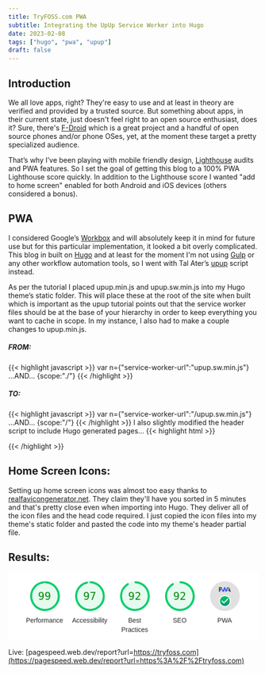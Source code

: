 ```yaml
---
title: TryFOSS.com PWA
subtitle: Integrating the UpUp Service Worker into Hugo
date: 2023-02-08
tags: ["hugo", "pwa", "upup"]
draft: false
---
```


## Introduction

We all love apps, right?  They're easy to use and at least in theory are verified and provided by a trusted source.  But something about apps, in their current state, just doesn't feel right to an open source enthusiast, does it?  Sure, there's [F-Droid](https://f-droid.org/) which is a great project and a handful of open source phones and/or phone OSes, yet, at the moment these target a pretty specialized audience.

That’s why I’ve been playing with mobile friendly design, [Lighthouse](https://developer.chrome.com/docs/lighthouse/overview/) audits and PWA features.  So I set the goal of getting this blog to a 100% PWA Lighthouse score quickly.  In addition to the Lighthouse score I wanted "add to home screen" enabled for both Android and iOS devices (others considered a bonus).

## PWA

I considered Google’s [Workbox](https://developers.google.com/web/tools/workbox/) and will absolutely keep it in mind for future use but for this particular implementation, it looked a bit overly complicated.  This blog in built on [Hugo](https://gohugo.io/) and at least for the moment I'm not using [Gulp](https://gulpjs.com/) or any other workflow automation tools, so I went with Tal Ater’s [upup](https://www.talater.com/upup/) script instead.

As per the tutorial I placed upup.min.js and upup.sw.min.js into my Hugo theme’s static folder.  This will place these at the root of the site when built which is important as the upup tutorial points out that the service worker files should be at the base of your hierarchy in order to keep everything you want to cache in scope.  In my instance, I also had to make a couple changes to upup.min.js.

##### FROM:
{{< highlight javascript >}}
var n={"service-worker-url":"upup.sw.min.js"}
...AND...
{scope:"./"}
{{< /highlight >}}
##### TO:
{{< highlight javascript >}}
var n={"service-worker-url":"/upup.sw.min.js"}
...AND...
{scope:"/"}
{{< /highlight >}}
I also slightly modified the header script to include Hugo generated pages...
{{< highlight html >}}
<script src="/upup.min.js"></script>
<script>
    UpUp.start({
        'content-url': '{{ .Page.Permalink }}',
        'assets': ['/css/main.css', '/css/bulma.min.js']
    });
</script>
{{< /highlight >}}

## Home Screen Icons:

Setting up home screen icons was almost too easy thanks to [realfavicongenerator.net](https://realfavicongenerator.net/).  They claim they'll have you sorted in 5 minutes and that's pretty close even when importing into Hugo.  They deliver all of the icon files and the head code required.  I just copied the icon files into my theme's static folder and pasted the code into my theme's header partial file. 

## Results:

![Lighthouse Score](lighthouse.png)

Live: [pagespeed.web.dev/report?url=https://tryfoss.com](https://pagespeed.web.dev/report?url=https%3A%2F%2Ftryfoss.com)